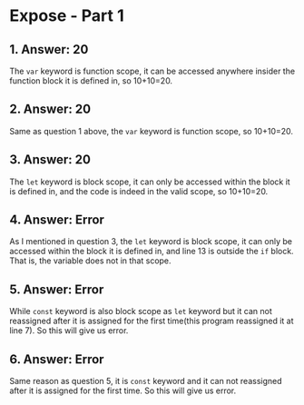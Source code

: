 # Expose - Part 1
## 1. Answer: 20
 The `var` keyword is function scope, it can be accessed anywhere insider the function block it is defined in, so 10+10=20.
## 2. Answer: 20
 Same as question 1 above, the `var` keyword is function scope, so 10+10=20.
## 3. Answer: 20
 The `let` keyword is block scope, it can only be accessed within the block it is defined in, and the code is indeed in the valid scope, so 10+10=20.
## 4. Answer: Error
 As I mentioned in question 3, the `let` keyword is block scope, it can only be accessed within the block it is defined in, and line 13 is outside the `if` block. That is, the variable does not in that scope.
## 5. Answer: Error
 While `const` keyword is also block scope as `let` keyword but it can not reassigned after it is assigned for the first time(this program reassigned it at line 7). So this will give us error.
## 6. Answer: Error
 Same reason as question 5, it is `const` keyword and it can not reassigned after it is assigned for the first time. So this will give us error.